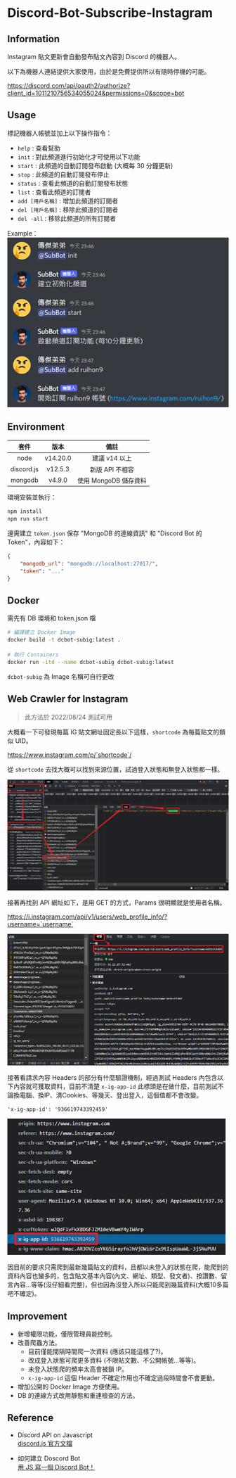 # Discord-Bot-Subscribe-Instagram

## Information

Instagram 貼文更新會自動發布貼文內容到 Discord 的機器人。

以下為機器人連結提供大家使用，由於是免費提供所以有隨時停機的可能。

https://discord.com/api/oauth2/authorize?client_id=1011210756534055024&permissions=0&scope=bot

## Usage

標記機器人帳號並加上以下操作指令：  
- `help` : 查看幫助
- `init` : 對此頻道進行初始化才可使用以下功能
- `start` : 此頻道的自動訂閱發布啟動 (大概每 30 分鐘更新)
- `stop` : 此頻道的自動訂閱發布停止
- `status` : 查看此頻道的自動訂閱發布狀態
- `list` : 查看此頻道的訂閱者
- `add [用戶名稱]` : 增加此頻道的訂閱者
- `del [用戶名稱]` : 移除此頻道的訂閱者
- `del -all` : 移除此頻道的所有訂閱者

Example：  
![](images/img_0.png)

## Environment

|套件|版本|備註|
|:-:|:-:|:-:|
|node|v14.20.0|建議 v14 以上|
|discord.js|v12.5.3|新版 API 不相容|
|mongodb|v4.9.0|使用 MongoDB 儲存資料|

環境安裝並執行：
```sh
npm install
npm run start
```

還需建立 `token.json` 保存 "MongoDB 的連線資訊" 和 "Discord Bot 的 Token"，內容如下：  
```json
{
    "mongodb_url": "mongodb://localhost:27017/",
    "token": "..."
}
```

## Docker

需先有 DB 環境和 token.json 檔

```sh
# 編譯建立 Docker Image
docker build -t dcbot-subig:latest .

# 執行 Containers
docker run -itd --name dcbot-subig dcbot-subig:latest
```

`dcbot-subig` 為 Image 名稱可自行更改

## Web Crawler for Instagram

> 此方法於 2022/08/24 測試可用

大概看一下可發現每篇 IG 貼文網址固定長以下這樣，`shortcode` 為每篇貼文的類似 UID。

https://www.instagram.com/p/`shortcode`/

從 `shortcode` 去找大概可以找到來源位置，試過登入狀態和無登入狀態都一樣。

![](images/img_1.png)

接著再找到 API 網址如下，是用 GET 的方式，Params 很明顯就是使用者名稱。

https://i.instagram.com/api/v1/users/web_profile_info/?username=`username`

![](images/img_2.png)

接著看請求內容 Headers 的部分有什麼驗證機制，經過測試 Headers 內包含以下內容就可獲取資料，目前不清楚 `x-ig-app-id` 此標頭是在做什麼，目前測試不論換電腦、換IP、清Cookies、等幾天、登出登入，這個值都不會改變。

```
'x-ig-app-id': '936619743392459'
```

![](images/img_3.png)

因目前的要求只需爬到最新幾篇貼文的資料，且都以未登入的狀態在爬，能爬到的資料內容也蠻多的，包含貼文基本內容(內文、網址、類型、發文者)、按讚數、留言內容...等等(沒仔細看完整)，但也因為沒登入所以只能爬到幾篇資料(大概10多篇吧不確定)。

## Improvement

* 新增權限功能，僅限管理員能控制。
* 改善爬蟲方法。
    * 目前僅能間隔時間爬一次資料 (應該只能這樣了?)。
    * 改成登入狀態可爬更多資料 (不限貼文數、不公開帳號...等等)。
    * 未登入狀態爬的頻率太高會被鎖 IP。
    * `x-ig-app-id` 這個 Header 不確定作用也不確定過段時間會不會更動。
* 增加公開的 Docker Image 方便使用。
* DB 的連線方式改用靜態和重連檢查的方法。

## Reference
* Discord API on Javascript  
[discord.js 官方文檔](https://discord.js.org/#/)

* 如何建立 Doscord Bot  
[用 JS 寫一個 Discord Bot！](https://b-l-u-e-b-e-r-r-y.github.io/post/DiscordBot01/)
